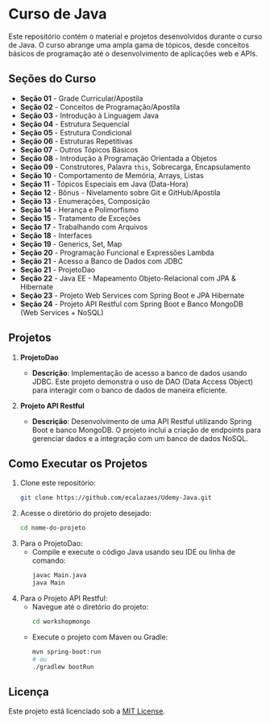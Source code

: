 # Curso de Java

Este repositório contém o material e projetos desenvolvidos durante o curso de Java. O curso abrange uma ampla gama de tópicos, desde conceitos básicos de programação até o desenvolvimento de aplicações web e APIs. 

## Seções do Curso

- **Seção 01** - Grade Curricular/Apostila
- **Seção 02** - Conceitos de Programação/Apostila
- **Seção 03** - Introdução à Linguagem Java
- **Seção 04** - Estrutura Sequencial
- **Seção 05** - Estrutura Condicional
- **Seção 06** - Estruturas Repetitivas
- **Seção 07** - Outros Tópicos Básicos
- **Seção 08** - Introdução à Programação Orientada a Objetos
- **Seção 09** - Construtores, Palavra `this`, Sobrecarga, Encapsulamento
- **Seção 10** - Comportamento de Memória, Arrays, Listas
- **Seção 11** - Tópicos Especiais em Java (Data-Hora)
- **Seção 12** - Bônus - Nivelamento sobre Git e GitHub/Apostila
- **Seção 13** - Enumerações, Composição
- **Seção 14** - Herança e Polimorfismo
- **Seção 15** - Tratamento de Exceções
- **Seção 17** - Trabalhando com Arquivos
- **Seção 18** - Interfaces
- **Seção 19** - Generics, Set, Map
- **Seção 20** - Programação Funcional e Expressões Lambda
- **Seção 21** - Acesso a Banco de Dados com JDBC
- **Seção 21** - ProjetoDao
- **Seção 22** - Java EE - Mapeamento Objeto-Relacional com JPA & Hibernate
- **Seção 23** - Projeto Web Services com Spring Boot e JPA Hibernate
- **Seção 24** - Projeto API Restful com Spring Boot e Banco MongoDB (Web Services + NoSQL)

## Projetos

1. **ProjetoDao**
   - **Descrição**: Implementação de acesso a banco de dados usando JDBC. Este projeto demonstra o uso de DAO (Data Access Object) para interagir com o banco de dados de maneira eficiente.

2. **Projeto API Restful**
   - **Descrição**: Desenvolvimento de uma API Restful utilizando Spring Boot e banco MongoDB. O projeto inclui a criação de endpoints para gerenciar dados e a integração com um banco de dados NoSQL.

## Como Executar os Projetos

1. Clone este repositório:
   ```bash
   git clone https://github.com/ecalazaes/Udemy-Java.git
   
2. Acesse o diretório do projeto desejado:
    ```bash
   cd nome-do-projeto
    
3. Para o ProjetoDao:
   - Compile e execute o código Java usando seu IDE ou linha de comando:
     ```bash
     javac Main.java
     java Main

4. Para o Projeto API Restful:
   - Navegue até o diretório do projeto:
     ```bash
     cd workshopmongo

   - Execute o projeto com Maven ou Gradle:
     ```bash
     mvn spring-boot:run
     # ou
     ./gradlew bootRun

## Licença

Este projeto está licenciado sob a [MIT License](LICENSE).

